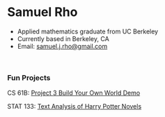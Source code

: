 <h1>Samuel Rho</h1>

* Applied mathematics graduate from UC Berkeley
* Currently based in Berkeley, CA
* Email: [samuel.j.rho@gmail.com](mailto:samuel.j.rho@gmail.com)

<br>
<h3>Fun Projects</h3>

CS 61B: [Project 3 Build Your Own World Demo](https://www.youtube.com/watch?v=CNuOpfKdM7I)

STAT 133: [Text Analysis of Harry Potter Novels](https://sjrho.shinyapps.io/testanalysisharrypotter/)
